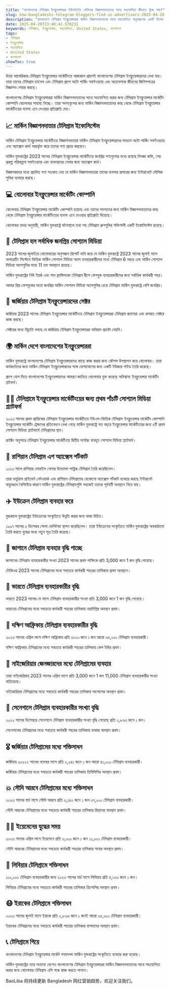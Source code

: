```yaml
---
title: "বাংলাদেশের টেলিগ্রাম ইনফ্লুয়েন্সাররা ইউনাইটেড স্টেটসের বিজ্ঞাপনদাতাদের সাথে সহযোগিতা কীভাবে খুঁজে পায়?"
slug: how-bangladeshi-telegram-bloggers-find-us-advertisers-2025-04-20
description: "বাংলাদেশে টেলিগ্রাম ইনফ্লুয়েন্সাররা মার্কিন বিজ্ঞাপনদাতাদের সাথে সহযোগিতা অনুসন্ধানের একটি বিশেষ উপায় খুঁজে পায়।"
date: 2025-04-20T23:40:42.578231
keywords: টেলিগ্রাম, ইনফ্লুয়েন্সার, সহযোগিতা, United States, বাংলাদেশ
tags:
- টেলিগ্রাম
- ইনফ্লুয়েন্সার
- সহযোগিতা
- United States
- বাংলাদেশ
showToc: true
---
```


উত্তর আমেরিকার টেলিগ্রাম ইনফ্লুয়েন্সার মার্কেটিংয়ে আজকাল প্রায়শই বাংলাদেশের টেলিগ্রাম ইনফ্লুয়েন্সারদের দেখা যায়। তারা তাদের টেলিগ্রাম চ্যানেল এবং টেলিগ্রাম গ্রুপে অটো পার্কিং সফটওয়্যার এবং অত্যাবশ্যক জীবনের জিনিসপত্রের বিজ্ঞাপন শেয়ার করছে।

বাংলাদেশের টেলিগ্রাম ইনফ্লুয়েন্সাররা মার্কিন বিজ্ঞাপনদাতাদের সাথে সহযোগিতা করার জন্য টেলিগ্রাম ইনফ্লুয়েন্সার মার্কেটিং কোম্পানি বোলোবার সাহায্য নিচ্ছে। তারা সদস্যবৃন্দের জন্য মার্কিন বিজ্ঞাপনদাতাদের কাছ থেকে টেলিগ্রাম ইনফ্লুয়েন্সার মার্কেটিংয়ের ব্যবসা এনে দেওয়ার প্রতিশ্রুতি দেয়।


## 📈 মার্কিন বিজ্ঞাপনদাতার টেলিগ্রাম ইকোসিস্টেম

মার্কিন টেলিগ্রাম ইনফ্লুয়েন্সার মার্কেটিংয়ে বিজ্ঞাপনদাতারা মার্কিন টেলিগ্রাম ইনফ্লুয়েন্সারদের মাধ্যমে অটো পার্কিং সফটওয়্যার এবং অ্যাক্সেস কার্ড অন্তর্ভুক্ত করে তাদের পণ্য প্রচার করছেন।

মার্কিন যুক্তরাষ্ট্রের 2023 সালের টেলিগ্রাম ইনফ্লুয়েন্সার মার্কেটিংয়ে জনপ্রিয় পণ্যগুলোর মধ্যে রয়েছে নিনজা কফি, সেচ প্রকল্প পরিকল্পনা সফটওয়্যার এবং ডাক্তারদের সেবার জন্য অ্যাক্সেস কার্ড।

বিজ্ঞাপকদের মধ্যে প্রচলিত পণ্য সংকেত দেয় যে মার্কিন বিজ্ঞাপনদাতারা তাদের ব্যবসার প্রসারের জন্য ইন্টারনেটে মৌলিক সুবিধা ব্যবহার করছে।


## 💻 বোলোবার ইনফ্লুয়েন্সার মার্কেটিং কোম্পানি

বোলোবার টেলিগ্রাম ইনফ্লুয়েন্সার মার্কেটিং কোম্পানি হয়েছে এবং তাদের সদস্যদের জন্য মার্কিন বিজ্ঞাপনদাতাদের কাছ থেকে টেলিগ্রাম ইনফ্লুয়েন্সার মার্কেটিংয়ের ব্যবসা এনে দেওয়ার প্রতিশ্রুতি দিয়েছে।

বোলোবার তদন্ত অনুযায়ী, মার্কিন যুক্তরাষ্ট্রে ঘটনাস্থলে তথ্য সহ টেলিগ্রাম গ্রুপগুলির শক্তিশালী একটি ইকোসিস্টেম রয়েছে।


## 📱 টেলিগ্রাম হল সর্বাধিক জনপ্রিয় সোশ্যাল মিডিয়া

2023 সালের জুলাইয়ে বোলোবারের অনুসন্ধান রিপোর্ট দাবি করে যে মার্কিন যুক্তরাষ্ট্রে 2023 সালের জুলাই মাসে অপারেটিং সিস্টেমে ভিত্তিক মার্কিন সোশ্যাল মিডিয়া অ্যাপ ব্যবহারকারীদের মধ্যে টেলিগ্রাম 6 নম্বরে এবং মার্কিন সোশ্যাল মিডিয়া অ্যাপগুলির মধ্যে 11 তম অবস্থানে রয়েছে।

মার্কিন যুক্তরাষ্ট্রের নিউ ইয়র্ক এবং সান ফ্রান্সিসকো টেলিগ্রাম দ্বীপে ফেসবুক ব্যবহারকারীদের জন্য সর্বাধিক কার্যকরী শহর।

আমার প্রিয় ফেসবুকের মতো জনপ্রিয় মার্কিন সোশ্যাল মিডিয়া অ্যাপগুলির চেয়ে টেলিগ্রাম মার্কিন যুক্তরাষ্ট্রে বেশি জনপ্রিয়। 


## 👀 জর্জিয়ার টেলিগ্রাম ইনফ্লুয়েন্সারদের সেক্টর

জর্জিয়ার 2023 সালের টেলিগ্রাম ইনফ্লুয়েন্সার মার্কেটিংয়ে টেলিগ্রাম ইনফ্লুয়েন্সাররা টেলিগ্রাম ক্যামেরা এবং কসরত সেক্টরে কাজ করছে।

সেক্টরের মধ্যে বিচ্যুতি বলছে যে জর্জিয়ার টেলিগ্রাম ইনফ্লুয়েন্সাররা অবিরাম প্রচেষ্টা নেয়নি। 


## 🌍 মার্কিন দেশে বাংলাদেশের ইনফ্লুয়েন্সাররা

মার্কিন যুক্তরাষ্ট্রে বাংলাদেশের টেলিগ্রাম ইনফ্লুয়েন্সারদের কাছে কাজ করার জন্য কৌশল উপস্থাপন করে বোলোবার। তারা কর্মকর্তাদের জন্য মার্কিন টেলিগ্রাম ইনফ্লুয়েন্সারদের সঙ্গে যোগাযোগের জন্য একটি ইউজার গাইড তৈরি করেছে।

গ্রুপে যোগ দিতে বাংলাদেশের ইনফ্লুয়েন্সারদের আমন্ত্রণ জানিয়ে বোলোবার যুক্ত করেছে অবিশ্বাস্য ইনফ্লুয়েন্সার মার্কেটিং প্লাটফর্ম। 
 

## 👩‍💼 টেলিগ্রামে ইনফ্লুয়েন্সার মার্কেটিংয়ের জন্য প্রথম পাঁচটি সোশ্যাল মিডিয়া প্ল্যাটফর্ম

২০২৩ সালের প্রথম প্রান্তিকের টেলিগ্রাম ইনফ্লুয়েন্সার মার্কেটিংয়ে ইউএস-ভিত্তিক টেলিগ্রাম ইনফ্লুয়েন্সার মার্কেটিং কোম্পানি ইনফ্লুয়েন্সার মার্কেটিং ট্রেন্ডসের প্রতিবেদনে দেখা গেছে মার্কিন যুক্তরাষ্ট্রে গত বছরে ইনফ্লুয়েন্সার মার্কেটিংয়ের জন্য ৫টি প্রথম সোশ্যাল মিডিয়া প্ল্যাটফর্মে টেলিগ্রামের স্থান।

র‌্যাঙ্কিং অনুসারে টেলিগ্রাম ইনফ্লুয়েন্সার মার্কেটিংয়ে দ্বিতীয় সর্বোচ্চ ব্যবহৃত সোশ্যাল মিডিয়া প্ল্যাটফর্ম। 
 

## 📅 রাশিয়ান টেলিগ্রাম এপ অ্যাক্সেস শর্টকাট

২০১৩ সালে রাশিয়ার মোবাইল গেমের উদ্যোক্তা পাব্লিক টেলিগ্রাম তৈরি করেছিলেন। 

তারা ভার্চুয়াল প্রাইভেট নেটওয়ার্ক এবং রাশিয়ান টেলিগ্রামের যেকোনো অ্যাক্সেস শর্টকাট ব্যবহার করছে ইন্টারনেট বায়ুমণ্ডলে বৈশিষ্ট্যের কারণে মার্কিন যুক্তরাষ্ট্রের টেলিগ্রামগুলি সহজেই তাদের পূর্ববর্তী অবস্থানে নিয়ে যায়। 


## ✈️ ইউক্রেন টেলিগ্রাম ব্যবহার করে

যুদ্ধকালে যুক্তরাষ্ট্রের ইউক্রেনের সংস্কৃতিতে উন্নতি করার জন্য থাকা উচিত।

১৯৯৭ সালের ৫ ডিসেম্বর পোলা ভেলিটস্কা স্থাপন করেছিলেন। তারা ইউক্রেনের সংস্কৃতিতে মার্কিন যুক্তরাষ্ট্রের অবকাঠামো তৈরি করতে যুদ্ধের মধ্যে নতুন সূত্র তৈরি করেছে। 


## 🎌 জাপানে টেলিগ্রাম ব্যবহার বৃদ্ধি পাচ্ছে

জাপানের টেলিগ্রাম ব্যবহারকারীর সংখ্যা 2023 সালের প্রথম পাক্ষিকে প্রতি 3,000 জনে 1 জন বৃদ্ধি পেয়েছে।

টোকিওর 2023 সালের টেলিগ্রামের মধ্যে সবচেয়ে কার্যকরী শহরের তালিকায় প্রথম অবস্থানে। 


## 🔮 ভারতে টেলিগ্রাম ব্যবহারকারীর বৃদ্ধি

ভারতে 2023 সালের মে মাসে টেলিগ্রাম ব্যবহারকারীর সংখ্যা প্রতি 3,000 জনে 1 জন বৃদ্ধি পেয়েছে।

ভারতের টেলিগ্রামের মধ্যে সবচেয়ে কার্যকরী শহরের তালিকায় নয়াদিল্লির অবস্থান প্রথম। 


## 🌴 দক্ষিণ আফ্রিকায় টেলিগ্রাম ব্যবহারকারীর বৃদ্ধি

২০২৩ সালের এপ্রিল মাসে দক্ষিণ আফ্রিকায় প্রতি ৩০০০ জনে ১ জন আরো ৩৫,০০০ টেলিগ্রাম ব্যবহারকারী।

দক্ষিণ আফ্রিকার টেলিগ্রামের মধ্যে সবচেয়ে কার্যকরী শহরের তালিকায় কেপ টাউর প্রথম। 


## 🦓 নাইজেরিয়ার জেনজারদের মধ্যে টেলিগ্রামের ব্যবহার

তারা নাইজেরিয়ায় 2023 সালের এপ্রিল মাসে প্রতি 3,000 জনে 1 জন 11,000 টেলিগ্রাম ব্যবহারকারীর সংখ্যা বাড়িয়েছে।

নাইজেরিয়ার টেলিগ্রামের মধ্যে সবচেয়ে কার্যকরী শহরের তালিকায় লাগোসের অবস্থান প্রথম। 


## 🎄 সেনেগালে টেলিগ্রাম ব্যবহারকারীর সংখ্যা বৃদ্ধি

২০২২ সালের ডিসেম্বরে সেনেগালে টেলিগ্রাম ব্যবহারকারীর সংখ্যা বৃদ্ধি পেয়েছে প্রতি ২,৮৬৩ জনে ১ জন। 

সেনেগালের টেলিগ্রামের মধ্যে সবচেয়ে কার্যকরী শহরের তালিকায় ডাকার অবস্থান প্রথম। 


## 🎖️ জর্জিয়ার টেলিগ্রামের মধ্যে শক্তিসাধন

জর্জিয়ায় ২০২২২ সালের নভেম্বর মাসে প্রতি ২,২৪১ জনে ১ জন আরো ৪১,০০০ টেলিগ্রাম ব্যবহারকারী। 

জর্জিয়ার টেলিগ্রামের মধ্যে সবচেয়ে কার্যকরী শহরের তালিকায় তিবিলিসির অবস্থান প্রথম। 


## 💥 সৌদি আরবে টেলিগ্রামের মধ্যে শক্তিসাধন

২০২৩ সালের মার্চ মাসে সৌদি আরবে প্রতি ৩,১৫০ জনে ১ জন ৩৭,০০০ টেলিগ্রাম ব্যবহারকারী। 

সৌদি আরবের টেলিগ্রামের মধ্যে সবচেয়ে কার্যকরী শহরের তালিকার রিয়াদের অবস্থান প্রথম। 


## 🏴‍☠️ ইয়েমেনের যুদ্ধের সময়

২০২৩ সালের এপ্রিল মাসে ইয়েমেনে প্রতি ৩,০০০ জনে ১ জন ১১,০০০ টেলিগ্রাম ব্যবহারকারী। 

সৌদি আরবের টেলিগ্রামের মধ্যে সবচেয়ে কার্যকরী শহরের তালিকার সানার অবস্থান প্রথম। 


## 🖤 লিবিয়ার টেলিগ্রামে শক্তিসাধন

১০০,০০০ টেলিগ্রাম ব্যবহারকারীর জন্য ২০২৩ সালের মার্চ মাসে লিবিয়ায় প্রতি ৪,১৩৩ জনে ১ জন।

লিবিয়ার টেলিগ্রামের মধ্যে সবচেয়ে কার্যকরী শহরের তালিকার ত্রিপোলির অবস্থান প্রথম। 


## 😷 ইরাকের টেলিগ্রামে শক্তিসাধন

২০২৩ সালের জুলাই মাসে ইরাকে প্রতি ২,৮৩৩ জনে ১ জনই আরো ৩৫,০০০ টেলিগ্রাম ব্যবহারকারী। 

ইরাকের টেলিগ্রামের মধ্যে সবচেয়ে কার্যকরী শহরের তালিকার বাগদাদের অবস্থান প্রথম। 


## 📞 টেলিগ্রামে গিয়ে

বাংলাদেশের টেলিগ্রাম ইনফ্লুয়েন্সার মার্কেট পশ্চাদপদ মার্কিন যুক্তরাষ্ট্রের সংস্কৃতিতে ব্যবহার করা হয়েছে। 

মার্কিন যুক্তরাষ্ট্রের ন্যায় অন্যান্য দেশেও বাংলাদেশের টেলিগ্রাম ইনফ্লুয়েন্সাররা মার্কিন বিজ্ঞাপনদাতাদের সাথে সহযোগিতা করার জন্য বোলোবার টেলিগ্রাম এসি গন্ধে কাজ করতে লাগবে। 

BaoLiba 将持续更新 Bangladesh 网红营销趋势，欢迎关注我们。
